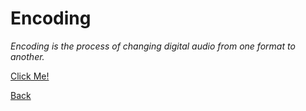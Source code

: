 # Encoding

_Encoding is the process of changing digital audio from one format to another._

[Click Me!](https://www.youtube.com/watch?v=gFFjchNc4uw)

[Back](README.md)
